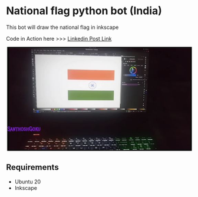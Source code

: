 # National flag python bot (India)
This bot will draw the national flag in inkscape

Code in Action here >>> [Linkedin Post Link](https://www.linkedin.com/posts/santhosh-kumard_python-india-independenceday-activity-6832655324806172673-nOaU)


![alt text](https://github.com/Santhoshkumard11/national-flag-python-bot/blob/master/flag.JPG)

## Requirements
* Ubuntu 20
* Inkscape
